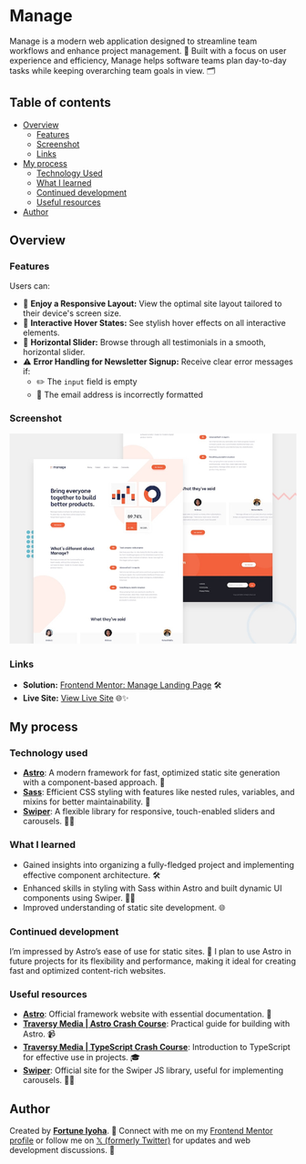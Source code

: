 # Manage

Manage is a modern web application designed to streamline team workflows and enhance project management. 🚀 Built with a focus on user experience and efficiency, Manage helps software teams plan day-to-day tasks while keeping overarching team goals in view. 🗂️

## Table of contents

- [Overview](#overview)
  - [Features](#features)
  - [Screenshot](#screenshot)
  - [Links](#links)
- [My process](#my-process)
  - [Technology Used](#technology-used)
  - [What I learned](#what-i-learned)
  - [Continued development](#continued-development)
  - [Useful resources](#useful-resources)
- [Author](#author)

## Overview

### Features

Users can:

- 📱 **Enjoy a Responsive Layout:** View the optimal site layout tailored to their device's screen size.
- 🎨 **Interactive Hover States:** See stylish hover effects on all interactive elements.
- 🎠 **Horizontal Slider:** Browse through all testimonials in a smooth, horizontal slider.
- ⚠️ **Error Handling for Newsletter Signup:** Receive clear error messages if:
  - ✏️ The `input` field is empty
  - 📧 The email address is incorrectly formatted

### Screenshot

![website preview](public/manage.jpg)

### Links

- **Solution:** [Frontend Mentor: Manage Landing Page](https://link_to_challenge) 🛠️
- **Live Site:** [View Live Site](https://link_to_live_site/) 🌐✨

## My process

### Technology used

- [**Astro**](https://astro.build/): A modern framework for fast, optimized static site generation with a component-based approach. 🚀
- [**Sass**](https://sass.lang.com/): Efficient CSS styling with features like nested rules, variables, and mixins for better maintainability. 🎨
- [**Swiper**](https://swiperjs.com): A flexible library for responsive, touch-enabled sliders and carousels. 📱✨

### What I learned

- Gained insights into organizing a fully-fledged project and implementing effective component architecture. 🛠️
- Enhanced skills in styling with Sass within Astro and built dynamic UI components using Swiper. 🎨🚀
- Improved understanding of static site development. 🌐

### Continued development

I’m impressed by Astro’s ease of use for static sites. 🌟 I plan to use Astro in future projects for its flexibility and performance, making it ideal for creating fast and optimized content-rich websites.

### Useful resources

- [**Astro**](https://astro.build): Official framework website with essential documentation. 🚀
- [**Traversy Media | Astro Crash Course**](https://youtu.be/Oi9z5gfIHJs?si=8CuMfRjG3gN5uENH): Practical guide for building with Astro. 📹
- [**Traversy Media | TypeScript Crash Course**](https://youtu.be/BCg4U1FzODs?si=X1fGHsmifXMKNf35): Introduction to TypeScript for effective use in projects. 🎓
- [**Swiper**](https://swiperjs.com): Official site for the Swiper JS library, useful for implementing carousels. 📱✨

## Author

Created by [**Fortune Iyoha**](https://linktr.ee/fortuneiyoha). 🌟 Connect with me on my [Frontend Mentor profile](https://www.frontendmentor.io/profile/fortuneiyoha) or follow me on [𝕏 (formerly Twitter)](https://x.com/fortuneiyoha) for updates and web development discussions. 💬
